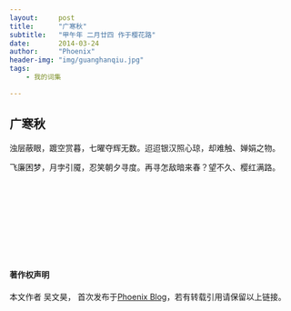```yaml
---
layout:     post
title:      "广寒秋"
subtitle:   "甲午年 二月廿四 作于樱花路"
date:       2014-03-24
author:     "Phoenix"
header-img: "img/guanghanqiu.jpg"
tags:
    - 我的词集

---
```


## 广寒秋

> 

浊层蔽眼，踱空赏暮，七曜夺辉无数。迢迢银汉照心琼，却难触、婵娟之物。

飞廉困梦，月孛引魇，忍笑朝夕寻度。再寻怎敌暗来春？望不久、樱红满路。

<br><br>
<br><br>
<br><br>
<br><br>

#### 著作权声明

本文作者 吴文昊， 首次发布于[Phoenix Blog](phoenixwu.cn)，若有转载引用请保留以上链接。





